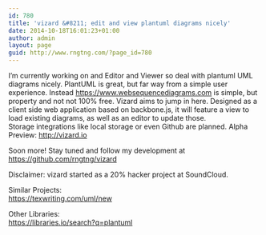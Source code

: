 ```yaml
---
id: 780
title: 'vizard &#8211; edit and view plantuml diagrams nicely'
date: 2014-10-18T16:01:23+01:00
author: admin
layout: page
guid: http://www.rngtng.com/?page_id=780
---
```

I&#8217;m currently working on and Editor and Viewer so deal with plantuml UML diagrams nicely. PlantUML is great, but far way from a simple user experience. Instead <https://www.websequencediagrams.com> is simple, but property and not not 100% free. Vizard aims to jump in here. Designed as a client side web application based on backbone.js, it will feature a view to load existing diagrams, as well as an editor to update those.  
Storage integrations like local storage or even Github are planned. Alpha Preview: <http://vizard.io>

Soon more! Stay tuned and follow my development at <https://github.com/rngtng/vizard>

Disclaimer: vizard started as a 20% hacker project at SoundCloud.

Similar Projects:  
<https://texwriting.com/uml/new>

Other Libraries:  
<https://libraries.io/search?q=plantuml>